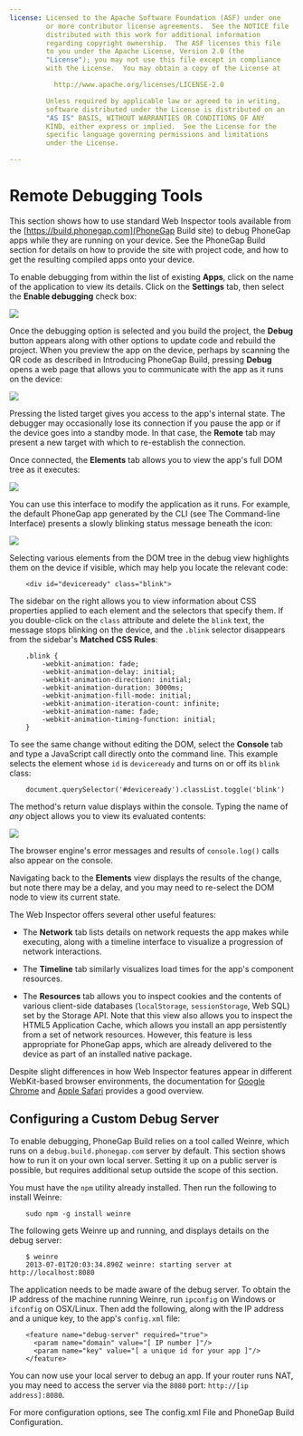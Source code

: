 ```yaml
---
license: Licensed to the Apache Software Foundation (ASF) under one
         or more contributor license agreements.  See the NOTICE file
         distributed with this work for additional information
         regarding copyright ownership.  The ASF licenses this file
         to you under the Apache License, Version 2.0 (the
         "License"); you may not use this file except in compliance
         with the License.  You may obtain a copy of the License at

           http://www.apache.org/licenses/LICENSE-2.0

         Unless required by applicable law or agreed to in writing,
         software distributed under the License is distributed on an
         "AS IS" BASIS, WITHOUT WARRANTIES OR CONDITIONS OF ANY
         KIND, either express or implied.  See the License for the
         specific language governing permissions and limitations
         under the License.

---
```


# Remote Debugging Tools

This section shows how to use standard Web Inspector tools available
from the [https://build.phonegap.com](PhoneGap Build site) to debug
PhoneGap apps while they are running on your device.  See the PhoneGap
Build section for details on how to provide the site with project
code, and how to get the resulting compiled apps onto your device.

To enable debugging from within the list of existing __Apps__, click
on the name of the application to view its details. Click on the
__Settings__ tab, then select the __Enable debugging__ check box:

![](img/guide/phonegap-build/pgbuild_dbg_select.png)

Once the debugging option is selected and you build the project, the
__Debug__ button appears along with other options to update code and
rebuild the project. When you preview the app on the device, perhaps
by scanning the QR code as described in Introducing PhoneGap Build,
pressing __Debug__ opens a web page that allows you to communicate
with the app as it runs on the device:

![](img/guide/phonegap-build/pgbuild_dbg_remote.png)

Pressing the listed target gives you access to the app's internal
state.  The debugger may occasionally lose its connection if you pause
the app or if the device goes into a standby mode. In that case, the
__Remote__ tab may present a new target with which to re-establish the
connection.

Once connected, the __Elements__ tab allows you to view the app's full
DOM tree as it executes:

![](img/guide/phonegap-build/pgbuild_dbg_elements.png)

You can use this interface to modify the application as it runs. For
example, the default PhoneGap app generated by the CLI (see The
Command-line Interface) presents a slowly blinking status message
beneath the icon:

![](img/guide/phonegap-build/pgbuild_dbg_blink.png)

Selecting various elements from the DOM tree in the debug view
highlights them on the device if visible, which may help you locate
the relevant code:

        <div id="deviceready" class="blink">

The sidebar on the right allows you to view information about CSS
properties applied to each element and the selectors that specify
them.  If you double-click on the `class` attribute and delete the
`blink` text, the message stops blinking on the device, and the
`.blink` selector disappears from the sidebar's __Matched CSS Rules__:

        .blink {
            -webkit-animation: fade;
            -webkit-animation-delay: initial;
            -webkit-animation-direction: initial;
            -webkit-animation-duration: 3000ms;
            -webkit-animation-fill-mode: initial;
            -webkit-animation-iteration-count: infinite;
            -webkit-animation-name: fade;
            -webkit-animation-timing-function: initial;
        }

To see the same change without editing the DOM, select the __Console__
tab and type a JavaScript call directly onto the command line. This
example selects the element whose `id` is `deviceready` and turns on
or off its `blink` class:

        document.querySelector('#deviceready').classList.toggle('blink')

The method's return value displays within the console. Typing the name
of _any_ object allows you to view its evaluated contents:

![](img/guide/phonegap-build/pgbuild_dbg_toggle.png)

The browser engine's error messages and results of `console.log()`
calls also appear on the console.

Navigating back to the __Elements__ view displays the results of the
change, but note there may be a delay, and you may need to re-select
the DOM node to view its current state.

The Web Inspector offers several other useful features:

* The __Network__ tab lists details on network requests the app makes
  while executing, along with a timeline interface to visualize a
  progression of network interactions.

* The __Timeline__ tab similarly visualizes load times for the app's
  component resources.

* The __Resources__ tab allows you to inspect cookies and the contents
  of various client-side databases (`localStorage`, `sessionStorage`,
  Web SQL) set by the Storage API.  Note that this view also allows
  you to inspect the HTML5 Application Cache, which allows you install
  an app persistently from a set of network resources. However, this
  feature is less appropriate for PhoneGap apps, which are already
  delivered to the device as part of an installed native package.

Despite slight differences in how Web Inspector features appear in
different WebKit-based browser environments, the documentation for
[Google Chrome](https://developers.google.com/chrome-developer-tools/)
and
[Apple Safari](https://developer.apple.com/library/safari/documentation/AppleApplications/Conceptual/Safari_Developer_Guide/DebuggingYourWebsite/DebuggingYourWebsite.html)
provides a good overview.

## Configuring a Custom Debug Server

To enable debugging, PhoneGap Build relies on a tool called Weinre,
which runs on a `debug.build.phonegap.com` server by default.  This
section shows how to run it on your own local server. Setting it up
on a public server is possible, but requires additional setup outside
the scope of this section.

You must have the `npm` utility already installed. Then run the
following to install Weinre:

        sudo npm -g install weinre

The following gets Weinre up and running, and displays details on the
debug server:

        $ weinre
        2013-07-01T20:03:34.890Z weinre: starting server at http://localhost:8080

The application needs to be made aware of the debug server.  To obtain
the IP address of the machine running Weinre, run `ipconfig` on
Windows or `ifconfig` on OSX/Linux. Then add the following, along with
the IP address and a unique key, to the app's `config.xml` file:

        <feature name="debug-server" required="true">
          <param name="domain" value="[ IP number ]"/>
          <param name="key" value="[ a unique id for your app ]"/>
        </feature>

You can now use your local server to debug an app.  If your router
runs NAT, you may need to access the server via the `8080` port:
`http://[ip address]:8080`.

For more configuration options, see The config.xml File and PhoneGap
Build Configuration.
